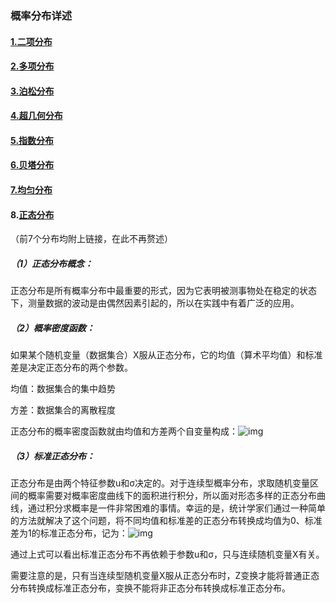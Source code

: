 ### 概率分布详述

#### [1.二项分布](https://mp.weixin.qq.com/s?__biz=MjM5MTI5MDgxOA==&mid=2650099314&idx=1&sn=de7165d6aa7f63cd7982c97949c4d3e9&chksm=beb62adf89c1a3c9b061821508d847973e680019b7d9d111e85cb87cfbb8f02fede9101aa152&scene=21#wechat_redirect)

#### [2.多项分布](https://mp.weixin.qq.com/s?__biz=MjM5MTI5MDgxOA==&mid=2650099501&idx=1&sn=89021f502eb9ba13d73f6305654fa8c9&chksm=beb62b8089c1a2960c0bf9ab8f3d9c8692463b5e91b490b080dc75044868a6fb3d45ea01ee43&scene=21#wechat_redirect)

#### [3.泊松分布](http://mp.weixin.qq.com/s?__biz=MjM5MTI5MDgxOA==&mid=2650099389&idx=1&sn=d2a9cccf5627c2cb880e7d46a01537d1&chksm=beb62a1089c1a306d6b7fcfa937b7eac78260e837e72fc29ea8818ee34e4e1d27d97d3bb105c&scene=21#wechat_redirect)

#### [4.超几何分布](http://mp.weixin.qq.com/s?__biz=MjM5MTI5MDgxOA==&mid=2650099620&idx=1&sn=12ec667f16454874b1d263349149b6d7&chksm=beb62b0989c1a21f43e23f896f5adb44d001a95488323155f0727900fe1879902617dbb8d034&scene=21#wechat_redirect)

#### [5.指数分布](http://mp.weixin.qq.com/s?__biz=MjM5MTI5MDgxOA==&mid=2650099540&idx=1&sn=1f2c8f5e1bdde5ff3ee0b72edc5f9ebe&chksm=beb62bf989c1a2efe15c830ec2718813461e2f3baee5d739bcc5f6ddb620ec8894878988d635&scene=21#wechat_redirect)

#### [6.贝塔分布](http://mp.weixin.qq.com/s?__biz=MjM5MTI5MDgxOA==&mid=2650099463&idx=1&sn=656f5c1030a71ea63ddeb7c47af362a9&chksm=beb62baa89c1a2bc69ef7349f33fa5727c0db013110cbfae0fb1babacdcf35dbc3b2333fc629&scene=21#wechat_redirect)

#### [7.均匀分布](http://mp.weixin.qq.com/s?__biz=MjM5MTI5MDgxOA==&mid=2650099593&idx=1&sn=5f8a9586e503a1dccea953bd7b5cd9c3&chksm=beb62b2489c1a232b768595b2f63544e08a14477eaaf6181487505d3a3d06016d284831b4dd1&scene=21#wechat_redirect)

#### 8.<u>正态分布</u> 

（前7个分布均附上链接，在此不再赘述）

##### （1）正态分布概念：

正态分布是所有概率分布中最重要的形式，因为它表明被测事物处在稳定的状态下，测量数据的波动是由偶然因素引起的，所以在实践中有着广泛的应用。

##### （2）概率密度函数：

如果某个随机变量（数据集合）X服从正态分布，它的均值（算术平均值）和标准差是决定正态分布的两个参数。

均值：数据集合的集中趋势

方差：数据集合的离散程度

正态分布的概率密度函数就由均值和方差两个自变量构成：![img](4)

##### （3）标准正态分布：

正态分布是由两个特征参数u和σ决定的。对于连续型概率分布，求取随机变量区间的概率需要对概率密度曲线下的面积进行积分，所以面对形态多样的正态分布曲线，通过积分求概率是一件非常困难的事情。幸运的是，统计学家们通过一种简单的方法就解决了这个问题，将不同均值和标准差的正态分布转换成均值为0、标准差为1的标准正态分布，记为：![img](5)

通过上式可以看出标准正态分布不再依赖于参数u和σ，只与连续随机变量X有关。

需要注意的是，只有当连续型随机变量X服从正态分布时，Z变换才能将普通正态分布转换成标准正态分布，变换不能将非正态分布转换成标准正态分布。



